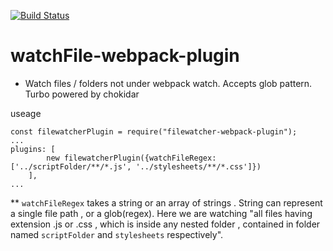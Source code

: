 [![Build Status](https://travis-ci.org/man27382210/watchFile-webpack-plugin.svg?branch=master)](https://travis-ci.org/man27382210/watchFile-webpack-plugin)
# watchFile-webpack-plugin
 * Watch files / folders not under webpack watch. Accepts glob pattern. Turbo powered by chokidar

useage
```
const filewatcherPlugin = require("filewatcher-webpack-plugin");
...
plugins: [
        new filewatcherPlugin({watchFileRegex: ['../scriptFolder/**/*.js', '../stylesheets/**/*.css']})
    ],
...
```

** `watchFileRegex` takes a string or an array of strings . String can represent a single file path , or a glob(regex). Here we are watching "all files having extension .js or .css , which is inside any nested folder , contained in folder named `scriptFolder` and `stylesheets` respectively".
